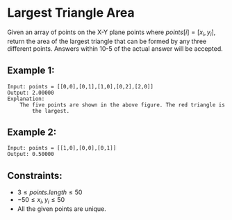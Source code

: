 # Largest Triangle Area

Given an array of points on the X-Y plane points where $points[i] = [x_i, y_i]$,  
return the area of the largest triangle that can be formed by any three  
different points. Answers within 10-5 of the actual answer will be accepted.

 

## Example 1:

    Input: points = [[0,0],[0,1],[1,0],[0,2],[2,0]]
    Output: 2.00000
    Explanation:
        The five points are shown in the above figure. The red triangle is 
            the largest.

## Example 2:

    Input: points = [[1,0],[0,0],[0,1]]
    Output: 0.50000
    
    

## Constraints:

* $3 \le points.length \le 50$
* $-50 \le x_i, y_i \le 50$
* All the given points are unique.

